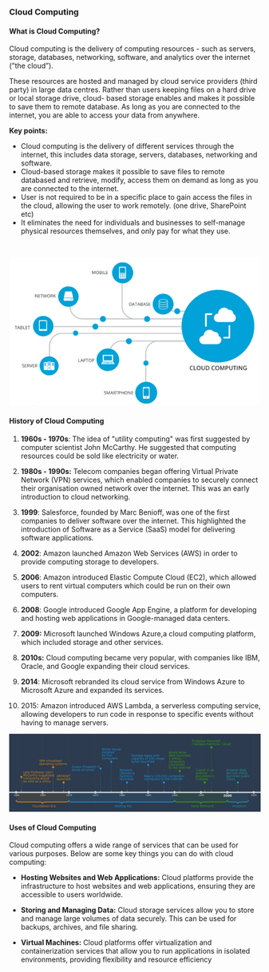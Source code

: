 
### Cloud Computing

#### What is Cloud Computing? 

Cloud computing is the delivery of computing resources - such as servers, storage, databases, networking, software, and analytics over the internet (”the cloud”). 

These resources are hosted and managed by cloud service providers (third party) in large data centres. Rather than users keeping files on a hard drive or local storage drive, cloud- based storage enables and makes it possible to save them to remote database. As long as you are connected to the internet,  you are able to access your data from anywhere.

**Key points:** 

- Cloud computing is the delivery of different services through the internet, this includes data storage, servers, databases, networking and software.
- Cloud-based storage makes it possible to save files to remote databased and retrieve, modify, access them on demand as long as you are connected to the internet.
- User is not required to be in a specific place to gain access the files in the cloud, allowing the user to work remotely. (one drive, SharePoint etc)
- It eliminates the need for individuals and businesses to self-manage physical resources themselves, and only pay for what they use.
<br>

![cloud_computing_diagram.png](cloud_computing_diagram.png)

#### History of Cloud Computing 

1) **1960s - 1970s**: The idea of "utility computing" was first suggested by computer scientist John McCarthy. He suggested that computing resources could be sold like electricity or water.

<lb>

2) **1980s - 1990s:** Telecom companies began offering Virtual Private Network (VPN) services, which enabled companies to securely connect their organisation owned network over the internet. This was an early introduction to cloud networking.

<lb>

3) **1999**: Salesforce, founded by Marc Benioff, was one of the first companies to deliver software over the internet. This highlighted the introduction of Software as a Service (SaaS) model for delivering software applications.

<lb>

4) **2002**: Amazon launched Amazon Web Services (AWS) in order to provide computing storage to developers.

<lb>

5) **2006**: Amazon introduced Elastic Compute Cloud (EC2), which allowed users to rent virtual computers which could be run on their own computers. 

<lb>

6) **2008**: Google introduced Google App Engine, a platform for developing and hosting web applications in Google-managed data centers.

<lb>

7) **2009:** Microsoft launched Windows Azure,a cloud computing platform, which included storage and other services.

<lb>

8) **2010s:** Cloud computing became very popular, with companies like IBM, Oracle, and Google expanding their cloud services. 

<lb>

9) **2014**: Microsoft rebranded its cloud service from Windows Azure to Microsoft Azure and expanded its services.

<lb>

10) 2015: Amazon introduced AWS Lambda, a serverless computing service, allowing developers to run code in response to specific events without having to manage servers.

<lb>

![history_of_cloud_computing.png](history_of_cloud_computing.png)

#### Uses of Cloud Computing 
Cloud computing offers a wide range of services that can be used for various purposes. Below are some key things you can do with cloud computing: 

- **Hosting Websites and Web Applications:**
Cloud platforms provide the infrastructure to host websites and web applications, ensuring they are accessible to users worldwide.

<lb> 

- **Storing and Managing Data:** Cloud storage services allow you to store and manage large volumes of data securely. This can be used for backups, archives, and file sharing.

<lb> 

- **Virtual Machines:** Cloud platforms offer virtualization and containerization services that allow you to run applications in isolated environments, providing flexibility and resource efficiency